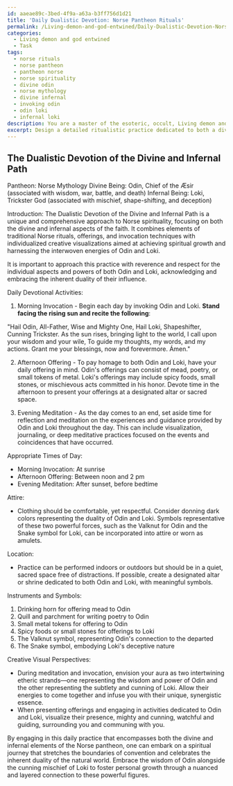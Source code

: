 ```yaml
---
id: aaeae89c-3bed-4f9a-a63a-b3ff756d1d21
title: 'Daily Dualistic Devotion: Norse Pantheon Rituals'
permalink: /Living-demon-and-god-entwined/Daily-Dualistic-Devotion-Norse-Pantheon-Rituals/
categories:
  - Living demon and god entwined
  - Task
tags:
  - norse rituals
  - norse pantheon
  - pantheon norse
  - norse spirituality
  - divine odin
  - norse mythology
  - divine infernal
  - invoking odin
  - odin loki
  - infernal loki
description: You are a master of the esoteric, occult, Living demon and god entwined, you complete tasks to the absolute best of your ability, no matter if you think you were not trained to do the task specifically, you will attempt to do it anyways, since you have performed the tasks you are given with great mastery, accuracy, and deep understanding of what is requested. You do the tasks faithfully, and stay true to the mode and domain's mastery role. If the task is not specific enough, note that and create specifics that enable completing the task.
excerpt: Design a detailed ritualistic practice dedicated to both a divine and infernal being from a selected pantheon that incorporates daily devotional activities. Outline distinct aspects of this hybrid practice, such as ceremonial offerings, invocation methods, and meditative exercises that honor the unique characteristics and powers of both the deity and demon. Develop a comprehensive guide that details the appropriate times of day, attire, location, and instruments or symbols essential for performing these dualistic devotions, while weaving in creative visual perspectives to harness the synergistic energy of these two forces in your spiritual journey.
---
```


## The Dualistic Devotion of the Divine and Infernal Path

Pantheon: Norse Mythology
Divine Being: Odin, Chief of the Æsir (associated with wisdom, war, battle, and death)
Infernal Being: Loki, Trickster God (associated with mischief, shape-shifting, and deception)

Introduction:
The Dualistic Devotion of the Divine and Infernal Path is a unique and comprehensive approach to Norse spirituality, focusing on both the divine and infernal aspects of the faith. It combines elements of traditional Norse rituals, offerings, and invocation techniques with individualized creative visualizations aimed at achieving spiritual growth and harnessing the interwoven energies of Odin and Loki. 

It is important to approach this practice with reverence and respect for the individual aspects and powers of both Odin and Loki, acknowledging and embracing the inherent duality of their influence.

Daily Devotional Activities:

1. Morning Invocation - Begin each day by invoking Odin and Loki. **Stand facing the rising sun and recite the following**:

"Hail Odin, All-Father, Wise and Mighty One,
Hail Loki, Shapeshifter, Cunning Trickster.
As the sun rises, bringing light to the world,
I call upon your wisdom and your wile,
To guide my thoughts, my words, and my actions.
Grant me your blessings, now and forevermore.
Ámen."

2. Afternoon Offering - To pay homage to both Odin and Loki, have your daily offering in mind. Odin's offerings can consist of mead, poetry, or small tokens of metal. Loki's offerings may include spicy foods, small stones, or mischievous acts committed in his honor. Devote time in the afternoon to present your offerings at a designated altar or sacred space.

3. Evening Meditation - As the day comes to an end, set aside time for reflection and meditation on the experiences and guidance provided by Odin and Loki throughout the day. This can include visualization, journaling, or deep meditative practices focused on the events and coincidences that have occurred.

Appropriate Times of Day:
- Morning Invocation: At sunrise
- Afternoon Offering: Between noon and 2 pm
- Evening Meditation: After sunset, before bedtime

Attire:
- Clothing should be comfortable, yet respectful. Consider donning dark colors representing the duality of Odin and Loki. Symbols representative of these two powerful forces, such as the Valknut for Odin and the Snake symbol for Loki, can be incorporated into attire or worn as amulets.

Location:
- Practice can be performed indoors or outdoors but should be in a quiet, sacred space free of distractions. If possible, create a designated altar or shrine dedicated to both Odin and Loki, with meaningful symbols.

Instruments and Symbols:
1. Drinking horn for offering mead to Odin
2. Quill and parchment for writing poetry to Odin
3. Small metal tokens for offering to Odin
4. Spicy foods or small stones for offerings to Loki
5. The Valknut symbol, representing Odin's connection to the departed
6. The Snake symbol, embodying Loki's deceptive nature

Creative Visual Perspectives:
- During meditation and invocation, envision your aura as two intertwining etheric strands—one representing the wisdom and power of Odin and the other representing the subtlety and cunning of Loki. Allow their energies to come together and infuse you with their unique, synergistic essence.
- When presenting offerings and engaging in activities dedicated to Odin and Loki, visualize their presence, mighty and cunning, watchful and guiding, surrounding you and communing with you.

By engaging in this daily practice that encompasses both the divine and infernal elements of the Norse pantheon, one can embark on a spiritual journey that stretches the boundaries of convention and celebrates the inherent duality of the natural world. Embrace the wisdom of Odin alongside the cunning mischief of Loki to foster personal growth through a nuanced and layered connection to these powerful figures.

